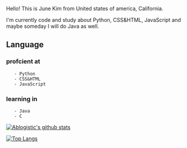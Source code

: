 Hello! This is June Kim from United states of america, California.

I'm currently code and study about Python, CSS&HTML, JavaScript and maybe someday I will do Java as well.

## Language
   ### profcient at
       - Python
       - CSS&HTML
       - JavaScript
   ### learning in
       - Java
       - C

[![Ablogistic's github stats](https://github-readme-stats.vercel.app/api?username=JuneKim0712&show_icons=true)](https://github.com/anuraghazra/github-readme-stats)

[![Top Langs](https://github-readme-stats.vercel.app/api/top-langs/?username=JuneKim0712&layout=compact)](https://github.com/anuraghazra/github-readme-stats)
